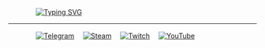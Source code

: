 　　　　[![Typing SVG](https://readme-typing-svg.herokuapp.com?duration=5050&color=FFFFFF&center=true&vCenter=true&multiline=true&width=500&height=70&lines=%22If+I+don't+have+to+do+it%2C+I+won't.;If+I+have+to+do+it%2C+I'll+make+it+quick.%22)](https://git.io/typing-svg)
***
　　　　[![Telegram](https://img.shields.io/badge/Telegram-2CA5E0?style=for-the-badge&logo=telegram&logoColor=white)](https://t.me/netherly)
　[![Steam](https://img.shields.io/badge/steam-%23000000.svg?style=for-the-badge&logo=steam&logoColor=white)](https://steamcommunity.com/id/dolpce)
　[![Twitch](https://img.shields.io/badge/Twitch-%239146FF.svg?style=for-the-badge&logo=Twitch&logoColor=white)](https://twitch.tv/dolpce)
　[![YouTube](https://img.shields.io/badge/YouTube-%23FF0000.svg?style=for-the-badge&logo=YouTube&logoColor=white)](https://youtube.com/channel/UC68rIXqjlVimzdI9MRBuvrg)
